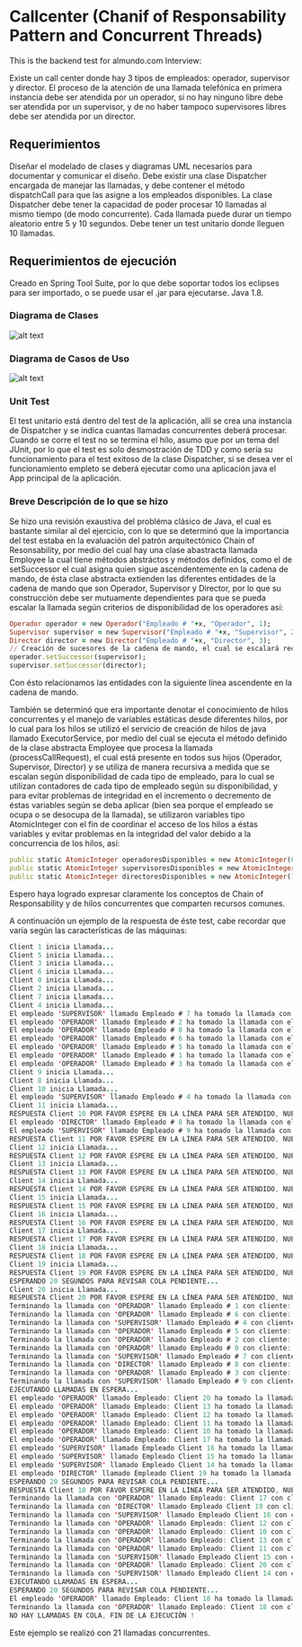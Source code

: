 # Callcenter (Chanif of Responsability Pattern and Concurrent Threads)
This is the backend test for almundo.com Interview:

Existe un call center donde hay 3 tipos de empleados: operador,
supervisor y director. El proceso de la atención de una llamada
telefónica en primera instancia debe ser atendida por un operador, si
no hay ninguno libre debe ser atendida por un supervisor, y de no
haber tampoco supervisores libres debe ser atendida por un director.

## Requerimientos
Diseñar el modelado de clases y diagramas UML necesarios
para documentar y comunicar el diseño.
Debe existir una clase Dispatcher encargada de manejar las
llamadas, y debe contener el método dispatchCall para que las
asigne a los empleados disponibles.
La clase Dispatcher debe tener la capacidad de poder procesar
10 llamadas al mismo tiempo (de modo concurrente).
Cada llamada puede durar un tiempo aleatorio entre 5 y 10
segundos.
Debe tener un test unitario donde lleguen 10 llamadas.

## Requerimientos de ejecución
Creado en Spring Tool Suite, por lo que debe soportar todos los eclipses para ser importado, o se puede usar el .jar para ejecutarse.
Java 1.8.

### Diagrama de Clases
![alt text](https://raw.githubusercontent.com/darmandovargas/callcenter/master/Diagrama%20de%20Clases%20Callcenter%20almundo.com%20.png)

### Diagrama de Casos de Uso
![alt text](https://raw.githubusercontent.com/darmandovargas/callcenter/master/Diagrama%20de%20Casos%20de%20Uso%20Callcenter%20almundo.com%20.png)

### Unit Test
El test unitario está dentro del test de la aplicación, allí se crea una instancia de Dispatcher y se indica cuantas llamadas concurrentes deberá procesar. Cuando se corre el test no se termina el hilo, asumo que por un tema del JUnit, por lo que el test es solo desmostración de TDD y como sería su funcionamiento para el test exitoso de la clase Dispatcher, si se desea ver el funcionamiento empleto se deberá ejecutar como una aplicación java el App principal de la aplicación.

### Breve Descripción de lo que se hizo
Se hizo una revisión exaustiva del probléma clásico de Java, el cual es bastante similar al del ejercicio, con lo que se determinó que la importancia del test estaba en la evaluación del patrón arquitectónico Chain of Resonsability, por medio del cual hay una clase abastracta llamada Employee la cual tiene métodos abstráctos y métodos definidos, como el de setSuccessor el cual asigna quien sigue ascendentemente en la cadena de mando, de ésta clase abstracta extienden las diferentes entidades de la cadena de mando que son Operador, Supervisor y Director, por lo que su construcción debe ser mutuamente dependientes para que se pueda escalar la llamada según criterios de disponibilidad de los operadores así:

```ruby
Operador operador = new Operador("Empleado # "+x, "Operador", 1);
Supervisor supervisor = new Supervisor("Empleado # "+x, "Supervisor", 2);
Director director = new Director("Empleado # "+x, "Director", 3);
// Creación de sucesores de la cadena de mando, el cual se escalará recursivamente con base en la disponibilidad de cada tipo de empleado.
operador.setSuccessor(supervisor);
supervisor.setSuccessor(director);
```

Con ésto relacionamos las entidades con la siguiente línea ascendente en la cadena de mando.

También se determinó que era importante denotar el conocimiento de hilos concurrentes y el manejo de variables estáticas desde diferentes hilos, por lo cual para los hilos se utilizó el servicio de creación de hilos de java llamado ExecutorService, por medio del cual se ejecuta el método definido de la clase abstracta Employee que procesa la llamada (processCallRequest), el cual está presente en todos sus hijos (Operador, Supervisor, Director) y se utiliza de manera recursiva a medida que se escalan según disponibilidad de cada tipo de empleado, para lo cual se utilizan contadores de cada tipo de empleado según su disponibilidad, y para evitar problemas de integridad en el incremento o decremento de éstas variables según se deba aplicar (bien sea porque el empleado se ocupa o se desocupa de la llamada), se utilizaron variables tipo AtomicInteger con el fin de coordinar el acceso de los hilos a éstas variables y evitar problemas en la integridad del valor debido a la concurrencia de los hilos, así:

```ruby
public static AtomicInteger operadoresDisponibles = new AtomicInteger(6);
public static AtomicInteger supervisoresDisponibles = new AtomicInteger(3);
public static AtomicInteger directoresDisponibles = new AtomicInteger(1);
```

Espero haya logrado expresar claramente los conceptos de Chain of Responsability y de hilos concurrentes que comparten recursos comunes.

A continuación un ejemplo de la respuesta de éste test, cabe recordar que varía según las características de las máquinas:

```java
Client 1 inicia Llamada...
Client 5 inicia Llamada...
Client 3 inicia Llamada...
Client 6 inicia Llamada...
Client 0 inicia Llamada...
Client 2 inicia Llamada...
Client 7 inicia Llamada...
Client 4 inicia Llamada...
El empleado 'SUPERVISOR' llamado Empleado # 7 ha tomado la llamada con el cliente: Client 7. operadoresAvailable:0, supervisoresAvailable:2, directoresAvailable: 1
El empleado 'OPERADOR' llamado Empleado # 2 ha tomado la llamada con el cliente: Client 2. operadoresAvailable:0, supervisoresAvailable:3, directoresAvailable: 1
El empleado 'OPERADOR' llamado Empleado # 0 ha tomado la llamada con el cliente: Client 0. operadoresAvailable:1, supervisoresAvailable:3, directoresAvailable: 1
El empleado 'OPERADOR' llamado Empleado # 6 ha tomado la llamada con el cliente: Client 6. operadoresAvailable:2, supervisoresAvailable:3, directoresAvailable: 1
El empleado 'OPERADOR' llamado Empleado # 5 ha tomado la llamada con el cliente: Client 5. operadoresAvailable:4, supervisoresAvailable:3, directoresAvailable: 1
El empleado 'OPERADOR' llamado Empleado # 1 ha tomado la llamada con el cliente: Client 1. operadoresAvailable:4, supervisoresAvailable:3, directoresAvailable: 1
El empleado 'OPERADOR' llamado Empleado # 3 ha tomado la llamada con el cliente: Client 3. operadoresAvailable:3, supervisoresAvailable:3, directoresAvailable: 1
Client 9 inicia Llamada...
Client 8 inicia Llamada...
Client 10 inicia Llamada...
El empleado 'SUPERVISOR' llamado Empleado # 4 ha tomado la llamada con el cliente: Client 4. operadoresAvailable:0, supervisoresAvailable:1, directoresAvailable: 1
Client 11 inicia Llamada...
RESPUESTA Client 10 POR FAVOR ESPERE EN LA LÍNEA PARA SER ATENDIDO, NUESTROS AGENTES ESTÁN OCUPADOS, REMITIREMOS SU LLAMADA AL PRIMER AGENTE DISPONIBLE...
El empleado 'DIRECTOR' llamado Empleado # 8 ha tomado la llamada con el cliente: Client 8. operadoresAvailable:0, supervisoresAvailable:0, directoresAvailable: 0
El empleado 'SUPERVISOR' llamado Empleado # 9 ha tomado la llamada con el cliente: Client 9. operadoresAvailable:0, supervisoresAvailable:0, directoresAvailable: 1
RESPUESTA Client 11 POR FAVOR ESPERE EN LA LÍNEA PARA SER ATENDIDO, NUESTROS AGENTES ESTÁN OCUPADOS, REMITIREMOS SU LLAMADA AL PRIMER AGENTE DISPONIBLE...
Client 12 inicia Llamada...
RESPUESTA Client 12 POR FAVOR ESPERE EN LA LÍNEA PARA SER ATENDIDO, NUESTROS AGENTES ESTÁN OCUPADOS, REMITIREMOS SU LLAMADA AL PRIMER AGENTE DISPONIBLE...
Client 13 inicia Llamada...
RESPUESTA Client 13 POR FAVOR ESPERE EN LA LÍNEA PARA SER ATENDIDO, NUESTROS AGENTES ESTÁN OCUPADOS, REMITIREMOS SU LLAMADA AL PRIMER AGENTE DISPONIBLE...
Client 14 inicia Llamada...
RESPUESTA Client 14 POR FAVOR ESPERE EN LA LÍNEA PARA SER ATENDIDO, NUESTROS AGENTES ESTÁN OCUPADOS, REMITIREMOS SU LLAMADA AL PRIMER AGENTE DISPONIBLE...
Client 15 inicia Llamada...
RESPUESTA Client 15 POR FAVOR ESPERE EN LA LÍNEA PARA SER ATENDIDO, NUESTROS AGENTES ESTÁN OCUPADOS, REMITIREMOS SU LLAMADA AL PRIMER AGENTE DISPONIBLE...
Client 16 inicia Llamada...
RESPUESTA Client 16 POR FAVOR ESPERE EN LA LÍNEA PARA SER ATENDIDO, NUESTROS AGENTES ESTÁN OCUPADOS, REMITIREMOS SU LLAMADA AL PRIMER AGENTE DISPONIBLE...
Client 17 inicia Llamada...
RESPUESTA Client 17 POR FAVOR ESPERE EN LA LÍNEA PARA SER ATENDIDO, NUESTROS AGENTES ESTÁN OCUPADOS, REMITIREMOS SU LLAMADA AL PRIMER AGENTE DISPONIBLE...
Client 18 inicia Llamada...
RESPUESTA Client 18 POR FAVOR ESPERE EN LA LÍNEA PARA SER ATENDIDO, NUESTROS AGENTES ESTÁN OCUPADOS, REMITIREMOS SU LLAMADA AL PRIMER AGENTE DISPONIBLE...
Client 19 inicia Llamada...
RESPUESTA Client 19 POR FAVOR ESPERE EN LA LÍNEA PARA SER ATENDIDO, NUESTROS AGENTES ESTÁN OCUPADOS, REMITIREMOS SU LLAMADA AL PRIMER AGENTE DISPONIBLE...
ESPERANDO 20 SEGUNDOS PARA REVISAR COLA PENDIENTE...
Client 20 inicia Llamada...
RESPUESTA Client 20 POR FAVOR ESPERE EN LA LÍNEA PARA SER ATENDIDO, NUESTROS AGENTES ESTÁN OCUPADOS, REMITIREMOS SU LLAMADA AL PRIMER AGENTE DISPONIBLE...
Terminando la llamada con 'OPERADOR' llamado Empleado # 1 con cliente: Client 1. Duración: 5 segundos
Terminando la llamada con 'OPERADOR' llamado Empleado # 6 con cliente: Client 6. Duración: 5 segundos
Terminando la llamada con 'SUPERVISOR' llamado Empleado # 4 con cliente: Client 4. Duración: 5 segundos
Terminando la llamada con 'OPERADOR' llamado Empleado # 5 con cliente: Client 5. Duración: 6 segundos
Terminando la llamada con 'OPERADOR' llamado Empleado # 2 con cliente: Client 2. Duración: 6 segundos
Terminando la llamada con 'OPERADOR' llamado Empleado # 0 con cliente: Client 0. Duración: 6 segundos
Terminando la llamada con 'SUPERVISOR' llamado Empleado # 7 con cliente: Client 7. Duración: 7 segundos
Terminando la llamada con 'DIRECTOR' llamado Empleado # 8 con cliente: Client 8. Duración: 7 segundos
Terminando la llamada con 'OPERADOR' llamado Empleado # 3 con cliente: Client 3. Duración: 7 segundos
Terminando la llamada con 'SUPERVISOR' llamado Empleado # 9 con cliente: Client 9. Duración: 7 segundos
EJECUTANDO LLAMADAS EN ESPERA...
El empleado 'OPERADOR' llamado Empleado: Client 20 ha tomado la llamada con el cliente: Client 20. operadoresAvailable:5, supervisoresAvailable:3, directoresAvailable: 1
El empleado 'OPERADOR' llamado Empleado: Client 13 ha tomado la llamada con el cliente: Client 13. operadoresAvailable:4, supervisoresAvailable:3, directoresAvailable: 1
El empleado 'OPERADOR' llamado Empleado: Client 12 ha tomado la llamada con el cliente: Client 12. operadoresAvailable:3, supervisoresAvailable:3, directoresAvailable: 1
El empleado 'OPERADOR' llamado Empleado: Client 11 ha tomado la llamada con el cliente: Client 11. operadoresAvailable:2, supervisoresAvailable:3, directoresAvailable: 1
El empleado 'OPERADOR' llamado Empleado: Client 10 ha tomado la llamada con el cliente: Client 10. operadoresAvailable:1, supervisoresAvailable:3, directoresAvailable: 1
El empleado 'OPERADOR' llamado Empleado: Client 17 ha tomado la llamada con el cliente: Client 17. operadoresAvailable:0, supervisoresAvailable:3, directoresAvailable: 1
El empleado 'SUPERVISOR' llamado Empleado Client 16 ha tomado la llamada con el cliente: Client 16. operadoresAvailable:0, supervisoresAvailable:2, directoresAvailable: 1
El empleado 'SUPERVISOR' llamado Empleado Client 15 ha tomado la llamada con el cliente: Client 15. operadoresAvailable:0, supervisoresAvailable:1, directoresAvailable: 1
El empleado 'SUPERVISOR' llamado Empleado Client 14 ha tomado la llamada con el cliente: Client 14. operadoresAvailable:0, supervisoresAvailable:0, directoresAvailable: 1
El empleado 'DIRECTOR' llamado Empleado Client 19 ha tomado la llamada con el cliente: Client 19. operadoresAvailable:0, supervisoresAvailable:0, directoresAvailable: 0
ESPERANDO 20 SEGUNDOS PARA REVISAR COLA PENDIENTE...
RESPUESTA Client 18 POR FAVOR ESPERE EN LA LÍNEA PARA SER ATENDIDO, NUESTROS AGENTES ESTÁN OCUPADOS, REMITIREMOS SU LLAMADA AL PRIMER AGENTE DISPONIBLE...
Terminando la llamada con 'OPERADOR' llamado Empleado: Client 17 con cliente: Client 17. Duración: 5 segundos
Terminando la llamada con 'DIRECTOR' llamado Empleado Client 19 con cliente: Client 19. Duración: 5 segundos
Terminando la llamada con 'SUPERVISOR' llamado Empleado Client 16 con cliente: Client 16. Duración: 5 segundos
Terminando la llamada con 'OPERADOR' llamado Empleado: Client 12 con cliente: Client 12. Duración: 6 segundos
Terminando la llamada con 'OPERADOR' llamado Empleado: Client 10 con cliente: Client 10. Duración: 6 segundos
Terminando la llamada con 'OPERADOR' llamado Empleado: Client 13 con cliente: Client 13. Duración: 7 segundos
Terminando la llamada con 'OPERADOR' llamado Empleado: Client 11 con cliente: Client 11. Duración: 8 segundos
Terminando la llamada con 'SUPERVISOR' llamado Empleado Client 15 con cliente: Client 15. Duración: 8 segundos
Terminando la llamada con 'OPERADOR' llamado Empleado: Client 20 con cliente: Client 20. Duración: 9 segundos
Terminando la llamada con 'SUPERVISOR' llamado Empleado Client 14 con cliente: Client 14. Duración: 9 segundos
EJECUTANDO LLAMADAS EN ESPERA...
ESPERANDO 20 SEGUNDOS PARA REVISAR COLA PENDIENTE...
El empleado 'OPERADOR' llamado Empleado: Client 18 ha tomado la llamada con el cliente: Client 18. operadoresAvailable:5, supervisoresAvailable:3, directoresAvailable: 1
Terminando la llamada con 'OPERADOR' llamado Empleado: Client 18 con cliente: Client 18. Duración: 9 segundos
NO HAY LLAMADAS EN COLA, FIN DE LA EJECUCIÓN !
```

Este ejemplo se realizó con 21 llamadas concurrentes.
